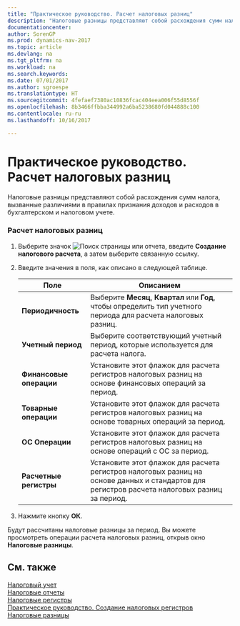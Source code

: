 ```yaml
---
title: "Практическое руководство. Расчет налоговых разниц"
description: "Налоговые разницы представляют собой расхождения сумм налога, вызванные различиями в правилах признания доходов и расходов в бухгалтерском и налоговом учете."
documentationcenter: 
author: SorenGP
ms.prod: dynamics-nav-2017
ms.topic: article
ms.devlang: na
ms.tgt_pltfrm: na
ms.workload: na
ms.search.keywords: 
ms.date: 07/01/2017
ms.author: sgroespe
ms.translationtype: HT
ms.sourcegitcommit: 4fefaef7380ac10836fcac404eea006f55d8556f
ms.openlocfilehash: 8b3466ffbba344992a6ba5238680fd044888c100
ms.contentlocale: ru-ru
ms.lasthandoff: 10/16/2017

---
```

# <a name="how-to-calculate-tax-differences"></a>Практическое руководство. Расчет налоговых разниц
Налоговые разницы представляют собой расхождения сумм налога, вызванные различиями в правилах признания доходов и расходов в бухгалтерском и налоговом учете.  
  
### <a name="to-calculate-tax-differences"></a>Расчет налоговых разниц  
  
1.  Выберите значок ![Поиск страницы или отчета](media/ui-search/search_small.png "Значок поиска страницы или отчета"), введите **Создание налогового расчета**, а затем выберите связанную ссылку.  
  
2.  Введите значения в поля, как описано в следующей таблице.  
  
    |Поле|Описанием|  
    |---------------------------------|---------------------------------------|  
    |**Периодичность**|Выберите **Месяц**, **Квартал** или **Год**, чтобы определить тип учетного периода для расчета налоговых разниц.|  
    |**Учетный период**|Выберите соответствующий учетный период, которые используется для расчета налога.|  
    |**Финансовые операции**|Установите этот флажок для расчета регистров налоговых разниц на основе финансовых операций за период.|  
    |**Товарные операции**|Установите этот флажок для расчета регистров налоговых разниц на основе товарных операций за период.|  
    |**ОС Операции**|Установите этот флажок для расчета регистров налоговых разниц на основе операций с ОС за период.|  
    |**Расчетные регистры**|Установите этот флажок для расчета регистров налоговых разниц на основе данных и стандартов для регистров расчета налоговых разниц за период.|  
  
3.  Нажмите кнопку **ОК**.  
  
 Будут рассчитаны налоговые разницы за период. Вы можете просмотреть операции расчета налоговых разниц, открыв окно **Налоговые разницы**.  
  
## <a name="see-also"></a>См. также  
 [Налоговый учет](tax-accounting.md)   
 [Налоговые отчеты](assetId:///e42ca8e7-1cee-4fb8-9f71-e596f29cabc3)   
 [Налоговые регистры](tax-registers.md)   
 [Практическое руководство. Создание налоговых регистров](how-to-create-tax-registers.md)   
 [Налоговые разницы](tax-differences.md)
